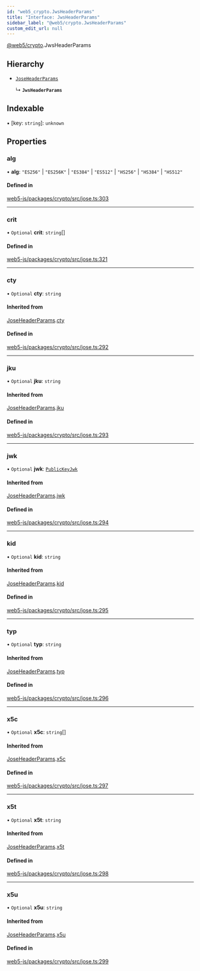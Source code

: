 ```yaml
---
id: "web5_crypto.JwsHeaderParams"
title: "Interface: JwsHeaderParams"
sidebar_label: "@web5/crypto.JwsHeaderParams"
custom_edit_url: null
---
```


[@web5/crypto](../modules/web5_crypto.md).JwsHeaderParams

## Hierarchy

- [`JoseHeaderParams`](web5_crypto.JoseHeaderParams.md)

  ↳ **`JwsHeaderParams`**

## Indexable

▪ [key: `string`]: `unknown`

## Properties

### alg

• **alg**: ``"ES256"`` \| ``"ES256K"`` \| ``"ES384"`` \| ``"ES512"`` \| ``"HS256"`` \| ``"HS384"`` \| ``"HS512"``

#### Defined in

[web5-js/packages/crypto/src/jose.ts:303](https://github.com/TBD54566975/web5-js/blob/ff920f5/packages/crypto/src/jose.ts#L303)

___

### crit

• `Optional` **crit**: `string`[]

#### Defined in

[web5-js/packages/crypto/src/jose.ts:321](https://github.com/TBD54566975/web5-js/blob/ff920f5/packages/crypto/src/jose.ts#L321)

___

### cty

• `Optional` **cty**: `string`

#### Inherited from

[JoseHeaderParams](web5_crypto.JoseHeaderParams.md).[cty](web5_crypto.JoseHeaderParams.md#cty)

#### Defined in

[web5-js/packages/crypto/src/jose.ts:292](https://github.com/TBD54566975/web5-js/blob/ff920f5/packages/crypto/src/jose.ts#L292)

___

### jku

• `Optional` **jku**: `string`

#### Inherited from

[JoseHeaderParams](web5_crypto.JoseHeaderParams.md).[jku](web5_crypto.JoseHeaderParams.md#jku)

#### Defined in

[web5-js/packages/crypto/src/jose.ts:293](https://github.com/TBD54566975/web5-js/blob/ff920f5/packages/crypto/src/jose.ts#L293)

___

### jwk

• `Optional` **jwk**: [`PublicKeyJwk`](../modules/web5_crypto.md#publickeyjwk)

#### Inherited from

[JoseHeaderParams](web5_crypto.JoseHeaderParams.md).[jwk](web5_crypto.JoseHeaderParams.md#jwk)

#### Defined in

[web5-js/packages/crypto/src/jose.ts:294](https://github.com/TBD54566975/web5-js/blob/ff920f5/packages/crypto/src/jose.ts#L294)

___

### kid

• `Optional` **kid**: `string`

#### Inherited from

[JoseHeaderParams](web5_crypto.JoseHeaderParams.md).[kid](web5_crypto.JoseHeaderParams.md#kid)

#### Defined in

[web5-js/packages/crypto/src/jose.ts:295](https://github.com/TBD54566975/web5-js/blob/ff920f5/packages/crypto/src/jose.ts#L295)

___

### typ

• `Optional` **typ**: `string`

#### Inherited from

[JoseHeaderParams](web5_crypto.JoseHeaderParams.md).[typ](web5_crypto.JoseHeaderParams.md#typ)

#### Defined in

[web5-js/packages/crypto/src/jose.ts:296](https://github.com/TBD54566975/web5-js/blob/ff920f5/packages/crypto/src/jose.ts#L296)

___

### x5c

• `Optional` **x5c**: `string`[]

#### Inherited from

[JoseHeaderParams](web5_crypto.JoseHeaderParams.md).[x5c](web5_crypto.JoseHeaderParams.md#x5c)

#### Defined in

[web5-js/packages/crypto/src/jose.ts:297](https://github.com/TBD54566975/web5-js/blob/ff920f5/packages/crypto/src/jose.ts#L297)

___

### x5t

• `Optional` **x5t**: `string`

#### Inherited from

[JoseHeaderParams](web5_crypto.JoseHeaderParams.md).[x5t](web5_crypto.JoseHeaderParams.md#x5t)

#### Defined in

[web5-js/packages/crypto/src/jose.ts:298](https://github.com/TBD54566975/web5-js/blob/ff920f5/packages/crypto/src/jose.ts#L298)

___

### x5u

• `Optional` **x5u**: `string`

#### Inherited from

[JoseHeaderParams](web5_crypto.JoseHeaderParams.md).[x5u](web5_crypto.JoseHeaderParams.md#x5u)

#### Defined in

[web5-js/packages/crypto/src/jose.ts:299](https://github.com/TBD54566975/web5-js/blob/ff920f5/packages/crypto/src/jose.ts#L299)
